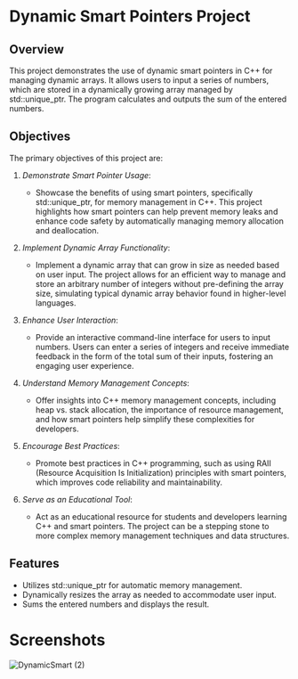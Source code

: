 # Dynamic Smart Pointers Project

## Overview
This project demonstrates the use of dynamic smart pointers in C++ for managing dynamic arrays. It allows users to input a series of numbers, which are stored in a dynamically growing array managed by std::unique_ptr. The program calculates and outputs the sum of the entered numbers.

## Objectives

The primary objectives of this project are:

1. *Demonstrate Smart Pointer Usage*: 
   - Showcase the benefits of using smart pointers, specifically std::unique_ptr, for memory management in C++. This project highlights how smart pointers can help prevent memory leaks and enhance code safety by automatically managing memory allocation and deallocation.

2. *Implement Dynamic Array Functionality*:
   - Implement a dynamic array that can grow in size as needed based on user input. The project allows for an efficient way to manage and store an arbitrary number of integers without pre-defining the array size, simulating typical dynamic array behavior found in higher-level languages.

3. *Enhance User Interaction*:
   - Provide an interactive command-line interface for users to input numbers. Users can enter a series of integers and receive immediate feedback in the form of the total sum of their inputs, fostering an engaging user experience.

4. *Understand Memory Management Concepts*:
   - Offer insights into C++ memory management concepts, including heap vs. stack allocation, the importance of resource management, and how smart pointers help simplify these complexities for developers.

5. *Encourage Best Practices*:
   - Promote best practices in C++ programming, such as using RAII (Resource Acquisition Is Initialization) principles with smart pointers, which improves code reliability and maintainability.

6. *Serve as an Educational Tool*:
   - Act as an educational resource for students and developers learning C++ and smart pointers. The project can be a stepping stone to more complex memory management techniques and data structures.

## Features
- Utilizes std::unique_ptr for automatic memory management.
- Dynamically resizes the array as needed to accommodate user input.
- Sums the entered numbers and displays the result.
# Screenshots


![DynamicSmart (2)](https://github.com/user-attachments/assets/e6198df0-00f3-4163-ae85-782b979a764a)






